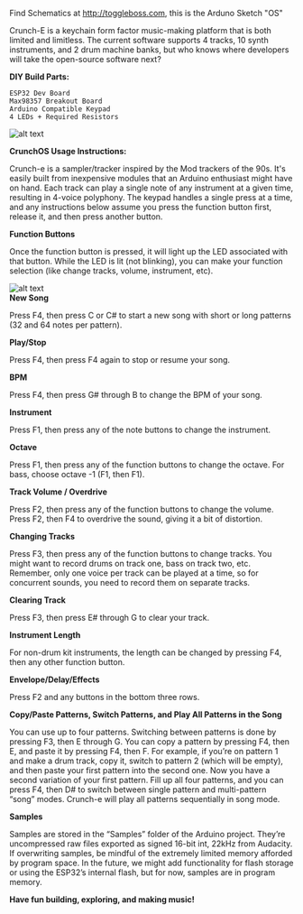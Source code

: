 Find Schematics at http://toggleboss.com, this is the Arduno Sketch "OS"

Crunch-E is a keychain form factor music-making platform that is both limited and limitless. The current software supports 4 tracks, 10 synth instruments, and 2 drum machine banks, but who knows where developers will take the open-source software next?

**DIY Build Parts:**

	ESP32 Dev Board
	Max98357 Breakout Board
	Arduino Compatible Keypad
	4 LEDs + Required Resistors

![alt text](https://raw.githubusercontent.com/xpndsprt/CrunchE/main/InstB.png)<br><p>
**CrunchOS Usage Instructions:**


Crunch-e is a sampler/tracker inspired by the Mod trackers of the 90s. It's easily built from inexpensive modules that an Arduino enthusiast might have on hand. Each track can play a single note of any instrument at a given time, resulting in 4-voice polyphony. The keypad handles a single press at a time, and any instructions below assume you press the function button first, release it, and then press another button.

**Function Buttons**


Once the function button is pressed, it will light up the LED associated with that button. While the LED is lit (not blinking), you can make your function selection (like change tracks, volume, instrument, etc).

![alt text](https://github.com/xpndsprt/CrunchE/blob/main/InstA.png?raw=true)<br>
**New Song**


Press F4, then press C or C# to start a new song with short or long patterns (32 and 64 notes per pattern).

**Play/Stop**


Press F4, then press F4 again to stop or resume your song.

**BPM**


Press F4, then press G# through B to change the BPM of your song.

**Instrument**


Press F1, then press any of the note buttons to change the instrument.

**Octave**


Press F1, then press any of the function buttons to change the octave. For bass, choose octave -1 (F1, then F1).

**Track Volume / Overdrive**


Press F2, then press any of the function buttons to change the volume. Press F2, then F4 to overdrive the sound, giving it a bit of distortion.

**Changing Tracks**


Press F3, then press any of the function buttons to change tracks. You might want to record drums on track one, bass on track two, etc. Remember, only one voice per track can be played at a time, so for concurrent sounds, you need to record them on separate tracks.

**Clearing Track**


Press F3, then press E# through G to clear your track.

**Instrument Length**


For non-drum kit instruments, the length can be changed by pressing F4, then any other function button.

**Envelope/Delay/Effects**


Press F2 and any buttons in the bottom three rows.

**Copy/Paste Patterns, Switch Patterns, and Play All Patterns in the Song**


You can use up to four patterns. Switching between patterns is done by pressing F3, then E through G. You can copy a pattern by pressing F4, then E, and paste it by pressing F4, then F. For example, if you’re on pattern 1 and make a drum track, copy it, switch to pattern 2 (which will be empty), and then paste your first pattern into the second one. Now you have a second variation of your first pattern. Fill up all four patterns, and you can press F4, then D# to switch between single pattern and multi-pattern “song” modes. Crunch-e will play all patterns sequentially in song mode.

**Samples**


Samples are stored in the “Samples” folder of the Arduino project. They’re uncompressed raw files exported as signed 16-bit int, 22kHz from Audacity. If overwriting samples, be mindful of the extremely limited memory afforded by program space. In the future, we might add functionality for flash storage or using the ESP32’s internal flash, but for now, samples are in program memory.

**Have fun building, exploring, and making music!**
